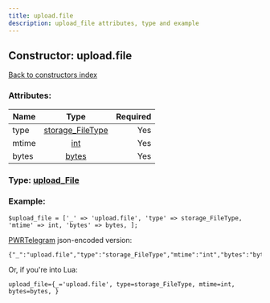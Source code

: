 ```yaml
---
title: upload.file
description: upload_file attributes, type and example
---
```

## Constructor: upload.file  
[Back to constructors index](index.md)



### Attributes:

| Name     |    Type       | Required |
|----------|:-------------:|---------:|
|type|[storage\_FileType](../types/storage_FileType.md) | Yes|
|mtime|[int](../types/int.md) | Yes|
|bytes|[bytes](../types/bytes.md) | Yes|



### Type: [upload\_File](../types/upload_File.md)


### Example:

```
$upload_file = ['_' => 'upload.file', 'type' => storage_FileType, 'mtime' => int, 'bytes' => bytes, ];
```  

[PWRTelegram](https://pwrtelegram.xyz) json-encoded version:

```
{"_":"upload.file","type":"storage_FileType","mtime":"int","bytes":"bytes"}
```


Or, if you're into Lua:  


```
upload_file={_='upload.file', type=storage_FileType, mtime=int, bytes=bytes, }

```



